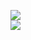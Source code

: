 [![](https://img.shields.io/badge/Made%20With-Github%20Spray-lightgrey.svg?style=for-the-badge&logo=github)](https://github.com/Annihil/github-spray#16415)  
[![](https://i.imgur.com/2DrTn0Z.gif)](https://github.com/Annihil/github-spray)